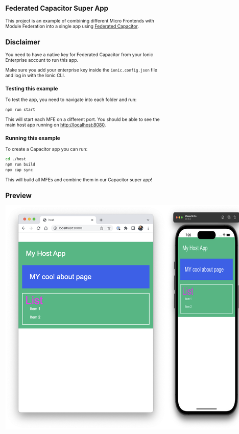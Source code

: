 ## Federated Capacitor Super App

This project is an example of combining different Micro Frontends with Module Federation into a single app using [Federated Capacitor](https://ionic.io/docs/portals/for-capacitor/overview).

## Disclaimer

You need to have a native key for Federated Capacitor from your Ionic Enterprise account to run this app.

Make sure you add your enterprise key inside the `ionic.config.json` file and log in with the Ionic CLI.

### Testing this example

To test the app, you need to navigate into each folder and run:

```bash
npm run start
```

This will start each MFE on a different port. You should be able to see the main host app running on [http://localhost:8080](http://localhost:8080).


### Running this example

To create a Capacitor app you can run:

```bash
cd ./host
npm run build
npx cap sync
```

This will build all MFEs and combine them in our Capacitor super app!

## Preview
<div style="display: flex; flex-direction: 'row';">
<img src="./screenshots/1.png" width="auto">
<img src="./screenshots/2.png" width=50%>
</div>
